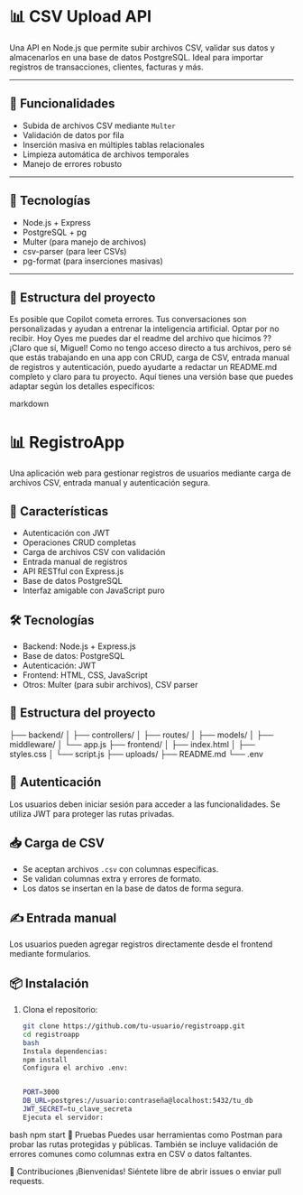 # 📊 CSV Upload API


Una API en Node.js que permite subir archivos CSV, validar sus datos y almacenarlos en una base de datos PostgreSQL. Ideal para importar registros de transacciones, clientes, facturas y más.


---


## 🚀 Funcionalidades


- Subida de archivos CSV mediante `Multer`
- Validación de datos por fila
- Inserción masiva en múltiples tablas relacionales
- Limpieza automática de archivos temporales
- Manejo de errores robusto


---


## 🧰 Tecnologías


- Node.js + Express
- PostgreSQL + pg
- Multer (para manejo de archivos)
- csv-parser (para leer CSVs)
- pg-format (para inserciones masivas)


---


## 📁 Estructura del proyecto


Es posible que Copilot cometa errores. Tus conversaciones son personalizadas y ayudan a entrenar la inteligencia artificial. Optar por no recibir.
Hoy
Oyes me puedes dar el readme del archivo que hicimos ??
¡Claro que sí, Miguel! Como no tengo acceso directo a tus archivos, pero sé que estás trabajando en una app con CRUD, carga de CSV, entrada manual de registros y autenticación, puedo ayudarte a redactar un README.md completo y claro para tu proyecto. Aquí tienes una versión base que puedes adaptar según los detalles específicos:


markdown
# 📊 RegistroApp


Una aplicación web para gestionar registros de usuarios mediante carga de archivos CSV, entrada manual y autenticación segura.


## 🚀 Características


- Autenticación con JWT
- Operaciones CRUD completas
- Carga de archivos CSV con validación
- Entrada manual de registros
- API RESTful con Express.js
- Base de datos PostgreSQL
- Interfaz amigable con JavaScript puro


## 🛠️ Tecnologías


- Backend: Node.js + Express.js
- Base de datos: PostgreSQL
- Autenticación: JWT
- Frontend: HTML, CSS, JavaScript
- Otros: Multer (para subir archivos), CSV parser


## 📁 Estructura del proyecto


├── backend/ │ ├── controllers/ │ ├── routes/ │ ├── models/ │ ├── middleware/ │ └── app.js ├── frontend/ │ ├── index.html │ ├── styles.css │ └── script.js ├── uploads/ ├── README.md └── .env




## 🔐 Autenticación


Los usuarios deben iniciar sesión para acceder a las funcionalidades. Se utiliza JWT para proteger las rutas privadas.


## 📥 Carga de CSV


- Se aceptan archivos `.csv` con columnas específicas.
- Se validan columnas extra y errores de formato.
- Los datos se insertan en la base de datos de forma segura.


## ✍️ Entrada manual


Los usuarios pueden agregar registros directamente desde el frontend mediante formularios.


## 📦 Instalación


1. Clona el repositorio:
   ```bash
   git clone https://github.com/tu-usuario/registroapp.git
   cd registroapp
   bash
   Instala dependencias:
   npm install
   Configura el archivo .env:


   PORT=3000
   DB_URL=postgres://usuario:contraseña@localhost:5432/tu_db
   JWT_SECRET=tu_clave_secreta
   Ejecuta el servidor:
   

bash
npm start
🧪 Pruebas
Puedes usar herramientas como Postman para probar las rutas protegidas y públicas. También se incluye validación de errores comunes como columnas extra en CSV o datos faltantes.


🤝 Contribuciones
¡Bienvenidas! Siéntete libre de abrir issues o enviar pull requests.
